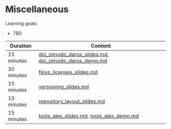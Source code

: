 # Miscellaneous

Learning goals:

- TBD

| Duration | Content |
| --- | --- |
| 15 minutes | [doi_zenodo_darus_slides.md](https://github.com/Simulation-Software-Engineering/Lecture-Material/blob/main/06_miscellaneous/doi_zenodo_darus_slides.md), [doi_zenodo_darus_demo.md](https://github.com/Simulation-Software-Engineering/Lecture-Material/blob/main/06_miscellaneous/doi_zenodo_darus_demo.md) |
| 30 minutes | [floss_licenses_slides.md](https://github.com/Simulation-Software-Engineering/Lecture-Material/blob/main/06_miscellaneous/floss_licenses_slides.md) |
| 10 minutes | [versioning_slides.md](https://github.com/Simulation-Software-Engineering/Lecture-Material/blob/main/06_miscellaneous/versioning_slides.md) |
| 10 minutes | [repository_layout_slides.md](https://github.com/Simulation-Software-Engineering/Lecture-Material/blob/main/06_miscellaneous/repository_layout_slides.md) |
| 15 minutes | [tools_alex_slides.md](https://github.com/Simulation-Software-Engineering/Lecture-Material/blob/main/06_miscellaneous/tools_alex_slides.md), [tools_alex_demo.md](https://github.com/Simulation-Software-Engineering/Lecture-Material/blob/main/06_miscellaneous/tools_alex_demo.md) |

